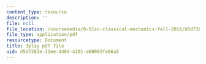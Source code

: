 ```yaml
---
content_type: resource
description: ''
file: null
file_location: /coursemedia/8-01sc-classical-mechanics-fall-2016/d5d7382e32ee44044201e88003fe66a5_yLb_a1EE888.pdf
file_type: application/pdf
resourcetype: Document
title: 3play pdf file
uid: d5d7382e-32ee-4404-4201-e88003fe66a5
---
```

